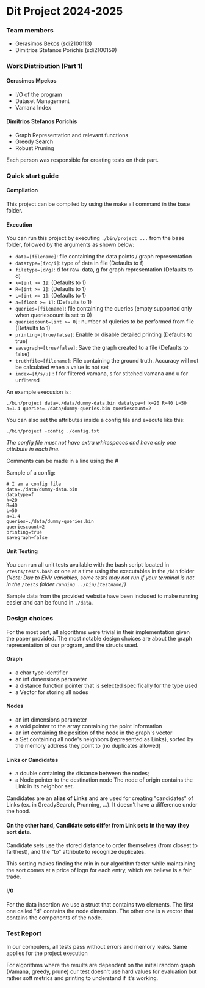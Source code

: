 # Dit Project 2024-2025
### Team members
- Gerasimos Bekos (sdi2100113)
- Dimitrios Stefanos Porichis (sdi2100159)

### Work Distribution (Part 1)

#### Gerasimos Mpekos
- I/O of the program
- Dataset Management
- Vamana Index

#### Dimitrios Stefanos Porichis 
- Graph Representation and relevant functions
- Greedy Search
- Robust Pruning

Each person was responsible for creating tests on their part.

### Quick start guide

#### Compilation

This project can be compiled by using the make all command in the base folder. 

#### Execution

You can run this project by executing `./bin/project ...` from the base folder, followed by the arguments as shown below:
- `data=[filename]`: file containing the data points / graph representation
- `datatype=[f/c/i]`: type of data in file (Defaults to f)
- `filetype=[d/g]`: d for raw-data, g for graph representation (Defaults to d)
- `k=[int >= 1]`: (Defaults to 1)
- `R=[int >= 1]`: (Defaults to 1)
- `L=[int >= 1]`: (Defaults to 1)
- `a=[float >= 1]`: (Defaults to 1)
- `queries=[filename]`: file containing the queries (empty supported only when queriescount is set to 0)
- `queriescount=[int >= 0]`: number of quieries to be performed from file (Defaults to 1)
- `printing=[true/false]`: Enable or disable detailed printing (Defaults to true)
- `savegraph=[true/false]`: Save the graph created to a file (Defaults to false)
- `truthfile=[filename]`: File containing the ground truth. Accuracy will not be calculated when a value is not set
- `index=[f/s/u]` : f for filtered vamana, s for stitched vamana and u for unfiltered

An example execusion is : 

`./bin/project data=./data/dummy-data.bin
datatype=f k=20 R=40 L=50 a=1.4
queries=./data/dummy-queries.bin
queriescount=2`

You can also set the attributes inside a config file and execute like this:

`./bin/project -config ./config.txt`

*The config file must not have extra whitespaces and have only one attribute in each line.*

Comments can be made in a line using the #

Sample of a config:

```
# I am a config file
data=./data/dummy-data.bin
datatype=f
k=20
R=40
L=50
a=1.4
queries=./data/dummy-queries.bin
queriescount=2
printing=true
savegraph=false
```


#### Unit Testing


You can run all unit tests available with the bash script located in `/tests/tests.bash` or one at a time using the executables in the `/bin` folder 
*(Note: Due to ENV variables, some tests may not run if your terminal is not in the `/tests` folder `running ../bin/[testname]`)*

Sample data from the provided website have been included to make running easier and can be found in `./data`.

### Design choices

For the most part, all algorithms were trivial in their implementation given the paper provided. The most notable design choices are about the graph representation of our program, and the structs used.

#### Graph
- a char type identifier
- an int dimensions parameter
- a distance function pointer that is selected specifically for the type used
- a Vector for storing all nodes

#### Nodes
- an int dimensions parameter
- a void pointer to the array containing the point information
- an int containing the position of the node in the graph's vector
- a Set containing all node's neighbors (represented as Links), sorted by the memory address they point to (no duplicates allowed)

#### Links or Candidates 
- a double containing the distance between the nodes;
- a Node pointer to the destination node
	The node of origin contains the Link in its neighbor set.

Candidates are an **alias of Links** and are used for creating "candidates" of Links (ex. in GreadySearch, Prunning, ...). It doesn't have a difference under the hood.

#### On the other hand, Candidate sets differ from Link sets in the way they sort data. 

Candidate sets use the stored distance to order themselves (from closest to farthest), and the "to" attribute to recognize duplicates. 

This sorting makes finding the min in our algorithm faster while maintaining the sort comes at a price of logn for each entry, which we believe is a fair trade.

#### I/0
For the data insertion we use a struct that contains two elements. The first one called "d" contains the node dimension. The other one is a vector that contains the components of the node. 

### Test Report

In our computers, all tests pass without errors and memory leaks. Same applies for the project execution

For algorithms where the results are dependent on the initial random graph (Vamana, greedy, prune) our test doesn't use hard values for evaluation but rather soft metrics and printing to understand if it's working.

